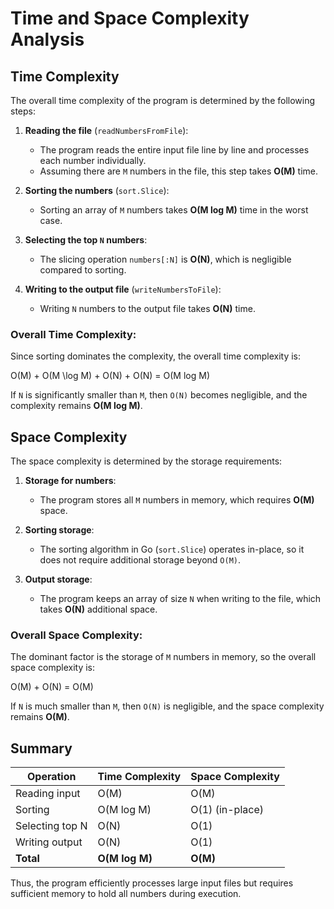 # Time and Space Complexity Analysis

## Time Complexity

The overall time complexity of the program is determined by the following steps:

1. **Reading the file** (`readNumbersFromFile`):

    - The program reads the entire input file line by line and processes each number individually.
    - Assuming there are `M` numbers in the file, this step takes **O(M)** time.

2. **Sorting the numbers** (`sort.Slice`):

    - Sorting an array of `M` numbers takes **O(M log M)** time in the worst case.

3. **Selecting the top ****`N`**** numbers**:

    - The slicing operation `numbers[:N]` is **O(N)**, which is negligible compared to sorting.

4. **Writing to the output file** (`writeNumbersToFile`):

    - Writing `N` numbers to the output file takes **O(N)** time.

### Overall Time Complexity:

Since sorting dominates the complexity, the overall time complexity is:

O(M) + O(M \log M) + O(N) + O(N) = O(M log M)

If `N` is significantly smaller than `M`, then `O(N)` becomes negligible, and the complexity remains **O(M log M)**.

## Space Complexity

The space complexity is determined by the storage requirements:

1. **Storage for numbers**:

    - The program stores all `M` numbers in memory, which requires **O(M)** space.

2. **Sorting storage**:

    - The sorting algorithm in Go (`sort.Slice`) operates in-place, so it does not require additional storage beyond `O(M)`.

3. **Output storage**:

    - The program keeps an array of size `N` when writing to the file, which takes **O(N)** additional space.

### Overall Space Complexity:

The dominant factor is the storage of `M` numbers in memory, so the overall space complexity is:

O(M) + O(N) = O(M)

If `N` is much smaller than `M`, then `O(N)` is negligible, and the space complexity remains **O(M)**.

## Summary

| Operation       | Time Complexity | Space Complexity |
| --------------- | --------------- | ---------------- |
| Reading input   | O(M)            | O(M)             |
| Sorting         | O(M log M)      | O(1) (in-place)  |
| Selecting top N | O(N)            | O(1)             |
| Writing output  | O(N)            | O(1)             |
| **Total**       | **O(M log M)**  | **O(M)**         |

Thus, the program efficiently processes large input files but requires sufficient memory to hold all numbers during execution.


